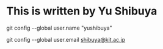 # This is written by Yu Shibuya
git config --global user.name "yushibuya"

git config --global user.email shibuya@kit.ac.jp
